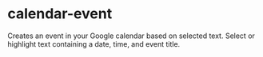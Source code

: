 # calendar-event
Creates an event in your Google calendar based on selected text. Select or highlight text containing a date, time, and event title.
